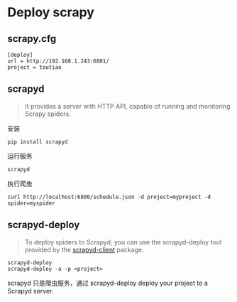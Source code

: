 # Deploy scrapy

## scrapy.cfg

```
[deploy]
url = http://192.168.1.243:6801/
project = toutiao
```

## scrapyd

> It provides a server with HTTP API, capable of running and monitoring Scrapy spiders.

安装

```
pip install scrapyd
```

运行服务

```
scrapyd
```

执行爬虫

```
curl http://localhost:6800/schedule.json -d project=myproject -d spider=myspider
```

## scrapyd-deploy

> To deploy spiders to Scrapyd, you can use the scrapyd-deploy tool provided by the [scrapyd-client](https://github.com/scrapy/scrapyd-client) package.

```
scrapyd-deploy
scrapyd-deploy -a -p <project>
```

scrapyd 只是爬虫服务，通过 scrapyd-deploy deploy your project to a Scrapyd server.


